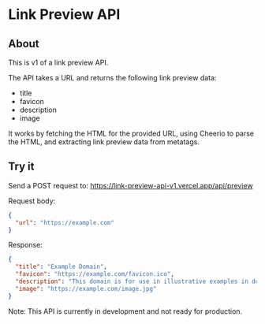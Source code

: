 # Link Preview API 

## About 

This is v1 of a link preview API. 

The API takes a URL and returns the following link preview data:
- title
- favicon
- description 
- image 

It works by fetching the HTML for the provided URL, using Cheerio to parse the HTML, and extracting link preview data from metatags.


## Try it 
Send a POST request to: 
https://link-preview-api-v1.vercel.app/api/preview 

Request body:
```json
{
  "url": "https://example.com"
}
```

Response: 
```json 
{
  "title": "Example Domain",
  "favicon": "https://example.com/favicon.ico",
  "description": "This domain is for use in illustrative examples in documents.",
  "image": "https://example.com/image.jpg"
}
```

Note: This API is currently in development and not ready for production. 
